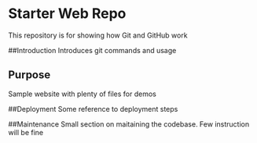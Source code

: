 # Starter Web Repo

This repository is for showing how Git and GitHub work

##Introduction
Introduces git commands and usage

## Purpose

Sample website with plenty of files for demos

##Deployment
Some reference to deployment steps

##Maintenance
Small section on maitaining the codebase. Few instruction will be fine

